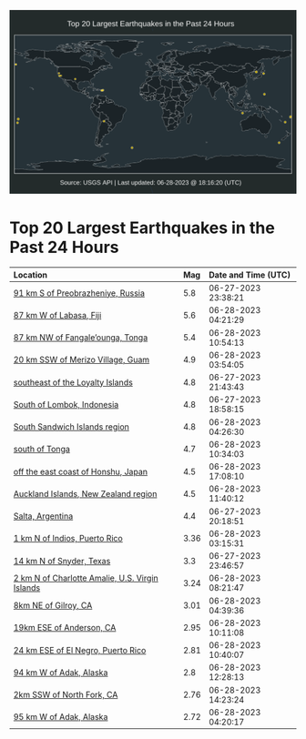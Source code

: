 ![Map](./map.png)

# Top 20 Largest Earthquakes in the Past 24 Hours

| Location | Mag | Date and Time (UTC) |
|:---|:---|:---|
| [91 km S of Preobrazheniye, Russia](https://earthquake.usgs.gov/earthquakes/eventpage/us6000knj0) | 5.8 | 06-27-2023 23:38:21 |
| [87 km W of Labasa, Fiji](https://earthquake.usgs.gov/earthquakes/eventpage/us6000knjz) | 5.6 | 06-28-2023 04:21:29 |
| [87 km NW of Fangale’ounga, Tonga](https://earthquake.usgs.gov/earthquakes/eventpage/us6000knle) | 5.4 | 06-28-2023 10:54:13 |
| [20 km SSW of Merizo Village, Guam](https://earthquake.usgs.gov/earthquakes/eventpage/us6000knjq) | 4.9 | 06-28-2023 03:54:05 |
| [southeast of the Loyalty Islands](https://earthquake.usgs.gov/earthquakes/eventpage/us6000kni9) | 4.8 | 06-27-2023 21:43:43 |
| [South of Lombok, Indonesia](https://earthquake.usgs.gov/earthquakes/eventpage/us6000knh6) | 4.8 | 06-27-2023 18:58:15 |
| [South Sandwich Islands region](https://earthquake.usgs.gov/earthquakes/eventpage/us6000knk5) | 4.8 | 06-28-2023 04:26:30 |
| [south of Tonga](https://earthquake.usgs.gov/earthquakes/eventpage/us6000knll) | 4.7 | 06-28-2023 10:34:03 |
| [off the east coast of Honshu, Japan](https://earthquake.usgs.gov/earthquakes/eventpage/us6000knpb) | 4.5 | 06-28-2023 17:08:10 |
| [Auckland Islands, New Zealand region](https://earthquake.usgs.gov/earthquakes/eventpage/us6000knlv) | 4.5 | 06-28-2023 11:40:12 |
| [Salta, Argentina](https://earthquake.usgs.gov/earthquakes/eventpage/us6000knhu) | 4.4 | 06-27-2023 20:18:51 |
| [1 km N of Indios, Puerto Rico](https://earthquake.usgs.gov/earthquakes/eventpage/pr71414928) | 3.36 | 06-28-2023 03:15:31 |
| [14 km N of Snyder, Texas](https://earthquake.usgs.gov/earthquakes/eventpage/tx2023mnfc) | 3.3 | 06-27-2023 23:46:57 |
| [2 km N of Charlotte Amalie, U.S. Virgin Islands](https://earthquake.usgs.gov/earthquakes/eventpage/pr71414938) | 3.24 | 06-28-2023 08:21:47 |
| [8km NE of Gilroy, CA](https://earthquake.usgs.gov/earthquakes/eventpage/nc73906226) | 3.01 | 06-28-2023 04:39:36 |
| [19km ESE of Anderson, CA](https://earthquake.usgs.gov/earthquakes/eventpage/nc73906296) | 2.95 | 06-28-2023 10:11:08 |
| [24 km ESE of El Negro, Puerto Rico](https://earthquake.usgs.gov/earthquakes/eventpage/pr71414948) | 2.81 | 06-28-2023 10:40:07 |
| [94 km W of Adak, Alaska](https://earthquake.usgs.gov/earthquakes/eventpage/av91941586) | 2.8 | 06-28-2023 12:28:13 |
| [2km SSW of North Fork, CA](https://earthquake.usgs.gov/earthquakes/eventpage/nc73906356) | 2.76 | 06-28-2023 14:23:24 |
| [95 km W of Adak, Alaska](https://earthquake.usgs.gov/earthquakes/eventpage/av91941286) | 2.72 | 06-28-2023 04:20:17 |

